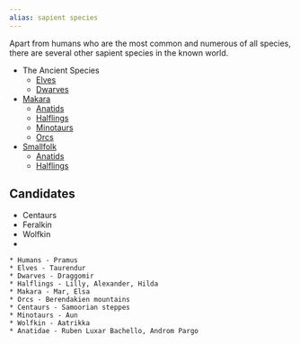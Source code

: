 ```yaml
---
alias: sapient species
---
```

   
Apart from humans who are the most common and numerous of all species, there are several other sapient species in the known world.   
   
* The Ancient Species   
	* [Elves](../Character%20Options/Sapient%20Species/Elves.md)   
	* [Dwarves](../Character%20Options/Sapient%20Species/Dwarves.md)   
* [Makara](../Character%20Options/Sapient%20Species/Makara.md)   
	* [Anatids](../Character%20Options/Sapient%20Species/Anatids.md)   
	* [Halflings](../Character%20Options/Sapient%20Species/Halflings.md)   
	* [Minotaurs](../Character%20Options/Sapient%20Species/Minotaurs.md)   
	* [Orcs](../Character%20Options/Sapient%20Species/Orcs.md)   
 * [Smallfolk](../Character%20Options/Sapient%20Species/Smallfolk.md)   
	 * [Anatids](../Character%20Options/Sapient%20Species/Anatids.md)   
	 * [Halflings](../Character%20Options/Sapient%20Species/Halflings.md)   
   
   
## Candidates   
   
* Centaurs   
* Feralkin   
* Wolfkin   
*    
   
   
   
   
   
   
   
```
* Humans - Pramus
* Elves - Taurendur
* Dwarves - Draggomir
* Halflings - Lilly, Alexander, Hilda
* Makara - Mar, Elsa
* Orcs - Berendakien mountains
* Centaurs - Samoorian steppes
* Minotaurs - Aun
* Wolfkin - Aatrikka
* Anatidae - Ruben Luxar Bachello, Androm Pargo
```
